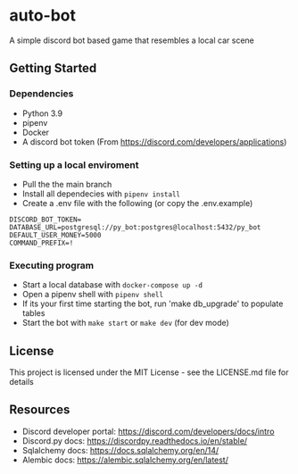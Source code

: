 # auto-bot

A simple discord bot based game that resembles a local car scene

## Getting Started

### Dependencies

* Python 3.9
* pipenv
* Docker
* A discord bot token (From https://discord.com/developers/applications)

### Setting up a local enviroment

* Pull the the main branch
* Install all dependecies with `pipenv install`
* Create a .env file with the following (or copy the .env.example)
```
DISCORD_BOT_TOKEN=
DATABASE_URL=postgresql://py_bot:postgres@localhost:5432/py_bot
DEFAULT_USER_MONEY=5000
COMMAND_PREFIX=!
```

### Executing program

* Start a local database with `docker-compose up -d`
* Open a pipenv shell with `pipenv shell`
* If its your first time starting the bot, run 'make db_upgrade' to populate tables
* Start the bot with `make start` or `make dev` (for dev mode)

## License

This project is licensed under the MIT License - see the LICENSE.md file for details

## Resources

* Discord developer portal: https://discord.com/developers/docs/intro
* Discord.py docs: https://discordpy.readthedocs.io/en/stable/
* Sqlalchemy docs: https://docs.sqlalchemy.org/en/14/
* Alembic docs: https://alembic.sqlalchemy.org/en/latest/
